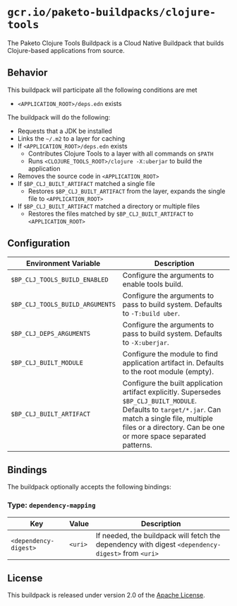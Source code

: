 # `gcr.io/paketo-buildpacks/clojure-tools`

The Paketo Clojure Tools Buildpack is a Cloud Native Buildpack that builds Clojure-based applications from source.

## Behavior

This buildpack will participate all the following conditions are met

* `<APPLICATION_ROOT>/deps.edn` exists

The buildpack will do the following:

* Requests that a JDK be installed
* Links the `~/.m2` to a layer for caching
* If `<APPLICATION_ROOT>/deps.edn` exists
  * Contributes Clojure Tools to a layer with all commands on `$PATH`
  * Runs `<CLOJURE_TOOLS_ROOT>/clojure -X:uberjar` to build the application
* Removes the source code in `<APPLICATION_ROOT>`
* If `$BP_CLJ_BUILT_ARTIFACT` matched a single file
  * Restores `$BP_CLJ_BUILT_ARTIFACT` from the layer, expands the single file to `<APPLICATION_ROOT>`
* If `$BP_CLJ_BUILT_ARTIFACT` matched a directory or multiple files
  * Restores the files matched by `$BP_CLJ_BUILT_ARTIFACT` to `<APPLICATION_ROOT>`

## Configuration

| Environment Variable            | Description                                                                                                                                                                                                              |
| ------------------------------- | ------------------------------------------------------------------------------------------------------------------------------------------------------------------------------------------------------------------------ |
| `$BP_CLJ_TOOLS_BUILD_ENABLED`   | Configure the arguments to enable tools build.                                                                                                                                                                           |
| `$BP_CLJ_TOOLS_BUILD_ARGUMENTS` | Configure the arguments to pass to build system. Defaults to `-T:build uber`.                                                                                                                                            |
| `$BP_CLJ_DEPS_ARGUMENTS`        | Configure the arguments to pass to build system. Defaults to `-X:uberjar`.                                                                                                                                               |
| `$BP_CLJ_BUILT_MODULE`          | Configure the module to find application artifact in. Defaults to the root module (empty).                                                                                                                               |
| `$BP_CLJ_BUILT_ARTIFACT`        | Configure the built application artifact explicitly. Supersedes `$BP_CLJ_BUILT_MODULE`. Defaults to `target/*.jar`. Can match a single file, multiple files or a directory. Can be one or more space separated patterns. |

## Bindings

The buildpack optionally accepts the following bindings:

### Type: `dependency-mapping`

| Key                   | Value   | Description                                                                                       |
| --------------------- | ------- | ------------------------------------------------------------------------------------------------- |
| `<dependency-digest>` | `<uri>` | If needed, the buildpack will fetch the dependency with digest `<dependency-digest>` from `<uri>` |

## License

This buildpack is released under version 2.0 of the [Apache License][a].

[a]: http://www.apache.org/licenses/LICENSE-2.0
